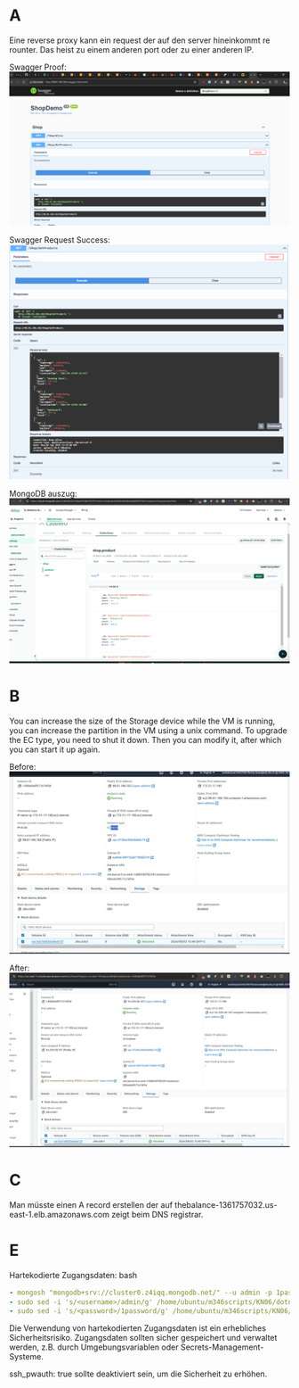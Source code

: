 # A

Eine reverse proxy kann ein request der auf den server hineinkommt re rounter. Das heist zu einem anderen port oder zu einer anderen IP.

Swagger Proof:
![alt text](image-44.png)

Swagger Request Success:
![alt text](image-45.png)

MongoDB auszug:
![alt text](image-46.png)

# B
You can increase the size of the Storage device while the VM is running, you can increase the partition in the VM using a unix command.
To upgrade the EC type, you need to shut it down. Then you can modify it, after which you can start it up again.

Before:
![alt text](image-48.png)

After:
![alt text](image-49.png)

# C

Man müsste einen A record erstellen der auf thebalance-1361757032.us-east-1.elb.amazonaws.com zeigt beim DNS registrar.

# E
Hartekodierte Zugangsdaten:
bash

```yml
- mongosh "mongodb+srv://cluster0.z4iqq.mongodb.net/" --u admin -p 1password < /home/ubuntu/m346scripts/KN06/shop-database-mongodb.txt
- sudo sed -i 's/<username>/admin/g' /home/ubuntu/m346scripts/KN06/dotnet/appsettings.json
- sudo sed -i 's/<password>/1password/g' /home/ubuntu/m346scripts/KN06/dotnet/appsettings.json
```
Die Verwendung von hartekodierten Zugangsdaten ist ein erhebliches Sicherheitsrisiko. Zugangsdaten sollten sicher gespeichert und verwaltet werden, z.B. durch Umgebungsvariablen oder Secrets-Management-Systeme.

ssh_pwauth: true sollte deaktiviert sein, um die Sicherheit zu erhöhen.